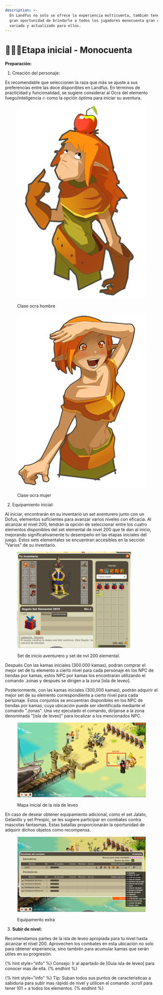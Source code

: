 ```yaml
---
description: >-
  En Landfus no solo se ofrece la experiencia multicuenta, también tenemos la
  gran oportunidad de brindarle a todos los jugadores monocuenta gran contenido
  variado y actualizado para ellos.
---
```


# 🧙🏾‍♂️Etapa inicial - Monocuenta

**Preparación:**

1. Creación del personaje:&#x20;

Es recomendable que seleccionen la raza que más se ajuste a sus preferencias entre las doce disponibles en Landfus. En términos de practicidad y funcionalidad, se sugiere considerar al Ocra del elemento fuego/inteligencia 🔥 como la opción óptima para iniciar su aventura.

<div>

<figure><img src="../../../.gitbook/assets/ocra_serio-removebg-preview (1).png" alt=""><figcaption><p>Clase ocra hombre</p></figcaption></figure>

 

<figure><img src="../../../.gitbook/assets/dofus-cra-f2-removebg-preview (1) (2).png" alt=""><figcaption><p>Clase ocra mujer</p></figcaption></figure>

</div>

2. Equipamiento inicial:

Al iniciar, encontrarán en su inventario un set aventurero junto con un Dofus, elementos suficientes para avanzar varios niveles con eficacia. Al alcanzar el nivel 200, tendrán la opción de seleccionar entre los cuatro elementos disponibles del set elemental de nivel 200 que te dan al inicio, mejorando significativamente tu desempeño en las etapas iniciales del juego. Estos sets elementales se encuentran accesibles en la sección "Varios" de su inventario.

<figure><img src="../../../.gitbook/assets/2 (1).jpg" alt="" width="375"><figcaption><p>Set de inicio aventurero y set de nvl 200 elemental.</p></figcaption></figure>

Después Con las kamas iniciales (300.000 kamas), podran comprar el mejor set de tu elemento a cierto nivel para cada personaje en los NPC de tiendas por kamas, estos NPC por kamas los encontraran utilizando el comando .zonas y después se dirigen a la zona \[isla de leveo].

Posteriormente, con las kamas iniciales (300,000 kamas), podrán adquirir el mejor set de su elemento correspondiente a cierto nivel para cada personaje. Estos conjuntos se encuentran disponibles en los NPC de tiendas por kamas, cuya ubicación puede ser identificada mediante el comando ".zonas". Una vez ejecutado el comando, diríjanse a la zona denominada "\[isla de leveo]" para localizar a los mencionados NPC.

<figure><img src="../../../.gitbook/assets/1 (1).jpg" alt=""><figcaption><p>Mapa inicial de la isla de leveo</p></figcaption></figure>

En caso de desear obtener equipamiento adicional, como el set Jalato, Gelanillo y set Prespic, se les sugiere participar en combates contra mascotas fantasmas. Estas batallas proporcionarán la oportunidad de adquirir dichos objetos como recompensa.

<figure><img src="../../../.gitbook/assets/1 (2).jpg" alt=""><figcaption><p>Equipamento extra</p></figcaption></figure>

3. **Subir de nivel:**

Recomendamos partes de la isla de leveo apropiada para tu nivel hasta alcanzar el nivel 200. Aprovechen los combates en esta ubicación no solo para obtener experiencia, sino también para acumular kamas que serán útiles en su progresión.

{% hint style="info" %}
Consejo: Ir al apartado de \[Guia isla de leveo] para conocer mas de ella.
{% endhint %}

{% hint style="info" %}
Tip: Suban todos sus puntos de caracteristicas a sabiduria para subir mas rápido de nivel y utilicen el comando .scroll para tener 101 + a todos los elementos.
{% endhint %}
